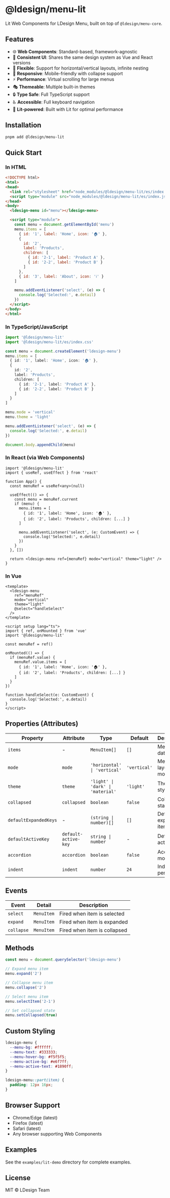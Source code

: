 # @ldesign/menu-lit

Lit Web Components for LDesign Menu, built on top of `@ldesign/menu-core`.

## Features

- 🌐 **Web Components**: Standard-based, framework-agnostic
- 🎨 **Consistent UI**: Shares the same design system as Vue and React versions
- 🔧 **Flexible**: Support for horizontal/vertical layouts, infinite nesting
- 📱 **Responsive**: Mobile-friendly with collapse support
- ⚡ **Performance**: Virtual scrolling for large menus
- 🎭 **Themeable**: Multiple built-in themes
- 🔒 **Type Safe**: Full TypeScript support
- ♿ **Accessible**: Full keyboard navigation
- 🎯 **Lit-powered**: Built with Lit for optimal performance

## Installation

```bash
pnpm add @ldesign/menu-lit
```

## Quick Start

### In HTML

```html
<!DOCTYPE html>
<html>
<head>
  <link rel="stylesheet" href="node_modules/@ldesign/menu-lit/es/index.css">
  <script type="module" src="node_modules/@ldesign/menu-lit/es/index.js"></script>
</head>
<body>
  <ldesign-menu id="menu"></ldesign-menu>

  <script type="module">
    const menu = document.getElementById('menu')
    menu.items = [
      { id: '1', label: 'Home', icon: '🏠' },
      { 
        id: '2', 
        label: 'Products',
        children: [
          { id: '2-1', label: 'Product A' },
          { id: '2-2', label: 'Product B' }
        ]
      },
      { id: '3', label: 'About', icon: 'ℹ️' }
    ]

    menu.addEventListener('select', (e) => {
      console.log('Selected:', e.detail)
    })
  </script>
</body>
</html>
```

### In TypeScript/JavaScript

```typescript
import '@ldesign/menu-lit'
import '@ldesign/menu-lit/es/index.css'

const menu = document.createElement('ldesign-menu')
menu.items = [
  { id: '1', label: 'Home', icon: '🏠' },
  { 
    id: '2', 
    label: 'Products',
    children: [
      { id: '2-1', label: 'Product A' },
      { id: '2-2', label: 'Product B' }
    ]
  }
]

menu.mode = 'vertical'
menu.theme = 'light'

menu.addEventListener('select', (e) => {
  console.log('Selected:', e.detail)
})

document.body.appendChild(menu)
```

### In React (via Web Components)

```tsx
import '@ldesign/menu-lit'
import { useRef, useEffect } from 'react'

function App() {
  const menuRef = useRef<any>(null)

  useEffect(() => {
    const menu = menuRef.current
    if (menu) {
      menu.items = [
        { id: '1', label: 'Home', icon: '🏠' },
        { id: '2', label: 'Products', children: [...] }
      ]
      
      menu.addEventListener('select', (e: CustomEvent) => {
        console.log('Selected:', e.detail)
      })
    }
  }, [])

  return <ldesign-menu ref={menuRef} mode="vertical" theme="light" />
}
```

### In Vue

```vue
<template>
  <ldesign-menu 
    ref="menuRef"
    mode="vertical" 
    theme="light"
    @select="handleSelect"
  />
</template>

<script setup lang="ts">
import { ref, onMounted } from 'vue'
import '@ldesign/menu-lit'

const menuRef = ref()

onMounted(() => {
  if (menuRef.value) {
    menuRef.value.items = [
      { id: '1', label: 'Home', icon: '🏠' },
      { id: '2', label: 'Products', children: [...] }
    ]
  }
})

function handleSelect(e: CustomEvent) {
  console.log('Selected:', e.detail)
}
</script>
```

## Properties (Attributes)

| Property | Attribute | Type | Default | Description |
|----------|-----------|------|---------|-------------|
| `items` | - | `MenuItem[]` | `[]` | Menu items data |
| `mode` | `mode` | `'horizontal' \| 'vertical'` | `'vertical'` | Menu layout mode |
| `theme` | `theme` | `'light' \| 'dark' \| 'material'` | `'light'` | Theme style |
| `collapsed` | `collapsed` | `boolean` | `false` | Collapse state |
| `defaultExpandedKeys` | - | `(string \| number)[]` | `[]` | Default expanded items |
| `defaultActiveKey` | `default-active-key` | `string \| number` | - | Default active item |
| `accordion` | `accordion` | `boolean` | `false` | Accordion mode |
| `indent` | `indent` | `number` | `24` | Indent size per level |

## Events

| Event | Detail | Description |
|-------|--------|-------------|
| `select` | `MenuItem` | Fired when item is selected |
| `expand` | `MenuItem` | Fired when item is expanded |
| `collapse` | `MenuItem` | Fired when item is collapsed |

## Methods

```typescript
const menu = document.querySelector('ldesign-menu')

// Expand menu item
menu.expand('2')

// Collapse menu item
menu.collapse('2')

// Select menu item
menu.selectItem('2-1')

// Set collapsed state
menu.setCollapsed(true)
```

## Custom Styling

```css
ldesign-menu {
  --menu-bg: #ffffff;
  --menu-text: #333333;
  --menu-hover-bg: #f5f5f5;
  --menu-active-bg: #e6f7ff;
  --menu-active-text: #1890ff;
}

ldesign-menu::part(item) {
  padding: 12px 16px;
}
```

## Browser Support

- Chrome/Edge (latest)
- Firefox (latest)
- Safari (latest)
- Any browser supporting Web Components

## Examples

See the `examples/lit-demo` directory for complete examples.

## License

MIT © LDesign Team

